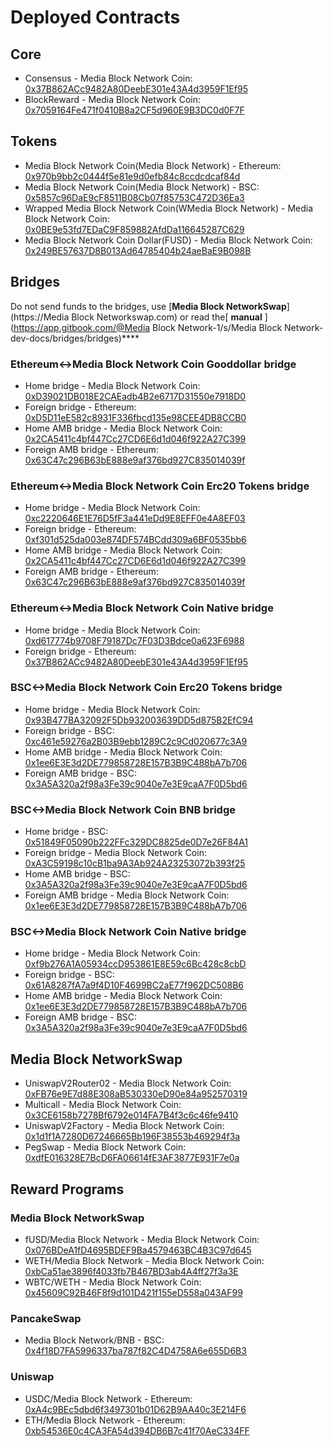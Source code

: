 # Deployed Contracts

## Core

* Consensus - Media Block Network Coin: [0x37B862ACc9482A80DeebE301e43A4d3959F1Ef95](https://payscan.live/address/0x37B862ACc9482A80DeebE301e43A4d3959F1Ef95) 
* BlockReward - Media Block Network Coin: [0x7059164Fe471f0410B8a2CF5d960E9B3DC0d0F7F](https://payscan.live/address/0x7059164Fe471f0410B8a2CF5d960E9B3DC0d0F7F)

## Tokens

* Media Block Network Coin\(Media Block Network\) - Ethereum: [0x970b9bb2c0444f5e81e9d0efb84c8ccdcdcaf84d](https://etherscan.live/token/0x970b9bb2c0444f5e81e9d0efb84c8ccdcdcaf84d)
* Media Block Network Coin\(Media Block Network\) - BSC: [0x5857c96DaE9cF8511B08Cb07f85753C472D36Ea3](https://bscscan.com/token/0x5857c96dae9cf8511b08cb07f85753c472d36ea3)
* Wrapped Media Block Network Coin\(WMedia Block Network\) - Media Block Network Coin: [0x0BE9e53fd7EDaC9F859882AfdDa116645287C629](https://payscan.live/address/0x0BE9e53fd7EDaC9F859882AfdDa116645287C629)
* Media Block Network Coin Dollar\(FUSD\) - Media Block Network Coin: [0x249BE57637D8B013Ad64785404b24aeBaE9B098B](https://payscan.live/address/0x249BE57637D8B013Ad64785404b24aeBaE9B098B)

## Bridges

Do not send funds to the bridges, use [**Media Block NetworkSwap**](https://Media Block Networkswap.com) or read the[ **manual** ](https://app.gitbook.com/@Media Block Network-1/s/Media Block Network-dev-docs/bridges/bridges)\*\*\*\*

### Ethereum&lt;-&gt;Media Block Network Coin Gooddollar bridge

* Home bridge - Media Block Network Coin: [0xD39021DB018E2CAEadb4B2e6717D31550e7918D0](https://payscan.live/address/0xD39021DB018E2CAEadb4B2e6717D31550e7918D0/transactions)
* Foreign bridge - Ethereum: [0xD5D11eE582c8931F336fbcd135e98CEE4DB8CCB0](https://etherscan.live/address/0xD5D11eE582c8931F336fbcd135e98CEE4DB8CCB0)
* Home AMB bridge - Media Block Network Coin: [0x2CA5411c4bf447Cc27CD6E6d1d046f922A27C399](https://payscan.live/address/0x2CA5411c4bf447Cc27CD6E6d1d046f922A27C399/transactions)
* Foreign AMB bridge - Ethereum: [0x63C47c296B63bE888e9af376bd927C835014039f](https://etherscan.live/address/0x63C47c296B63bE888e9af376bd927C835014039f)

### Ethereum&lt;-&gt;Media Block Network Coin Erc20 Tokens bridge

* Home bridge - Media Block Network Coin: [0xc2220646E1E76D5fF3a441eDd9E8EFF0e4A8EF03](https://payscan.live/address/0xc2220646E1E76D5fF3a441eDd9E8EFF0e4A8EF03)
* Foreign bridge - Ethereum: [0xf301d525da003e874DF574BCdd309a6BF0535bb6](https://etherscan.live/address/0xf301d525da003e874DF574BCdd309a6BF0535bb6)
* Home AMB bridge - Media Block Network Coin: [0x2CA5411c4bf447Cc27CD6E6d1d046f922A27C399](https://payscan.live/address/0x2CA5411c4bf447Cc27CD6E6d1d046f922A27C399/transactions)
* Foreign AMB bridge - Ethereum: [0x63C47c296B63bE888e9af376bd927C835014039f](https://etherscan.live/address/0x63C47c296B63bE888e9af376bd927C835014039f)

### Ethereum&lt;-&gt;Media Block Network Coin Native bridge

* Home bridge - Media Block Network Coin: [0xd617774b9708F79187Dc7F03D3Bdce0a623F6988](https://payscan.live/address/0xd617774b9708F79187Dc7F03D3Bdce0a623F6988/transactions)
* Foreign bridge - Ethereum: [0x37B862ACc9482A80DeebE301e43A4d3959F1Ef95](https://etherscan.live/address/0x37B862ACc9482A80DeebE301e43A4d3959F1Ef95)

### BSC&lt;-&gt;Media Block Network Coin Erc20 Tokens bridge

* Home bridge - Media Block Network Coin: [0x93B477BA32092F5Db932003639DD5d875B2EfC94](https://payscan.live/address/0x93B477BA32092F5Db932003639DD5d875B2EfC94/transactions)
* Foreign bridge - BSC: [0xc461e59276a2B03B9ebb1289C2c9Cd020677c3A9](https://bscscan.com/address/0xc461e59276a2B03B9ebb1289C2c9Cd020677c3A9)
* Home AMB bridge - Media Block Network Coin: [0x1ee6E3E3d2DE779858728E157B3B9C488bA7b706](https://payscan.live/address/0x1ee6E3E3d2DE779858728E157B3B9C488bA7b706/transactions)
* Foreign AMB bridge - BSC: [0x3A5A320a2f98a3Fe39c9040e7e3E9caA7F0D5bd6](https://bscscan.com/address/0x3A5A320a2f98a3Fe39c9040e7e3E9caA7F0D5bd6)

### BSC&lt;-&gt;Media Block Network Coin BNB bridge

* Home bridge - BSC: [0x51849F05090b222FFc329DC8825de0D7e26F84A1](https://bscscan.com/address/0x51849F05090b222FFc329DC8825de0D7e26F84A1)
* Foreign bridge - Media Block Network Coin: [0xA3C59198c10cB1ba9A3Ab924A23253072b393f25](https://payscan.live/address/0xA3C59198c10cB1ba9A3Ab924A23253072b393f25)
* Home AMB bridge - BSC: [0x3A5A320a2f98a3Fe39c9040e7e3E9caA7F0D5bd6](https://bscscan.com/address/0x3A5A320a2f98a3Fe39c9040e7e3E9caA7F0D5bd6)
* Foreign AMB bridge - Media Block Network Coin: [0x1ee6E3E3d2DE779858728E157B3B9C488bA7b706](https://payscan.live/address/0x1ee6E3E3d2DE779858728E157B3B9C488bA7b706)

### BSC&lt;-&gt;Media Block Network Coin Native bridge

* Home bridge - Media Block Network Coin: [0xf9b276A1A05934ccD953861E8E59c6Bc428c8cbD](https://payscan.live/address/0xf9b276A1A05934ccD953861E8E59c6Bc428c8cbD/transactions)
* Foreign bridge - BSC: [0x61A8287fA7a9f4D10F4699BC2aE77f962DC508B6](https://bscscan.com/address/0x61A8287fA7a9f4D10F4699BC2aE77f962DC508B6)
* Home AMB bridge - Media Block Network Coin: [0x1ee6E3E3d2DE779858728E157B3B9C488bA7b706](https://payscan.live/address/0x1ee6E3E3d2DE779858728E157B3B9C488bA7b706)
* Foreign AMB bridge - BSC: [0x3A5A320a2f98a3Fe39c9040e7e3E9caA7F0D5bd6](https://bscscan.com/address/0x3A5A320a2f98a3Fe39c9040e7e3E9caA7F0D5bd6)

## Media Block NetworkSwap

* UniswapV2Router02 - Media Block Network Coin: [0xFB76e9E7d88E308aB530330eD90e84a952570319](https://payscan.live/address/0xFB76e9E7d88E308aB530330eD90e84a952570319)
* Multicall - Media Block Network Coin: [0x3CE6158b7278Bf6792e014FA7B4f3c6c46fe9410](https://payscan.live/address/0x3CE6158b7278Bf6792e014FA7B4f3c6c46fe9410)
* UniswapV2Factory - Media Block Network Coin: [0x1d1f1A7280D67246665Bb196F38553b469294f3a](https://payscan.live/address/0x1d1f1A7280D67246665Bb196F38553b469294f3a)
* PegSwap - Media Block Network Coin: [0xdfE016328E7BcD6FA06614fE3AF3877E931F7e0a](https://payscan.live/address/0xdfE016328E7BcD6FA06614fE3AF3877E931F7e0a)

## Reward Programs

### Media Block NetworkSwap

* fUSD/Media Block Network - Media Block Network Coin: [0x076BDeA1fD4695BDEF9Ba4579463BC4B3C97d645](https://payscan.live/address/0x076BDeA1fD4695BDEF9Ba4579463BC4B3C97d645)
* WETH/Media Block Network - Media Block Network Coin: [0xbCa51ae3896f4033fb7B467BD3ab4A4ff27f3a3E](https://payscan.live/address/0xbCa51ae3896f4033fb7B467BD3ab4A4ff27f3a3E)
* WBTC/WETH - Media Block Network Coin: [0x45609C92B46F8f9d101D421f155eD558a043AF99](https://payscan.live/address/0x45609C92B46F8f9d101D421f155eD558a043AF99)

### PancakeSwap

* Media Block Network/BNB - BSC: [0x4f18D7FA5996337ba787f82C4D4758A6e655D6B3](https://bscscan.com/address/0x4f18D7FA5996337ba787f82C4D4758A6e655D6B3)

### Uniswap

* USDC/Media Block Network - Ethereum: [0xA4c9BEc5dbd6f3497301b01D62B9AA40c3E214F6](https://etherscan.live/address/0xA4c9BEc5dbd6f3497301b01D62B9AA40c3E214F6)
* ETH/Media Block Network - Ethereum: [0xb54536E0c4CA3FA54d394DB6B7c41f70AeC334FF](https://etherscan.live/address/0xb54536E0c4CA3FA54d394DB6B7c41f70AeC334FF)





